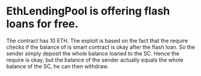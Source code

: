 # EthLendingPool is offering flash loans for free.

The contract has 10 ETH. The exploit is based on the fact that the require checks if the balance of is smart contract is okay after the flash loan. So the sender simply deposit the whole balance loaned to the SC. Hence the require is okay, but the balance of the sender actually equals the whole balance of the SC, he can then withdraw.

